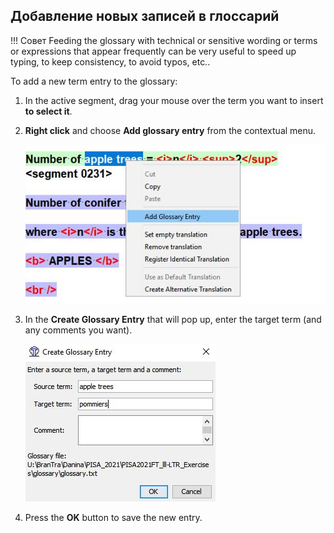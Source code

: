 ## Добавление новых записей в глоссарий

<!-- prettier-ignore -->
!!! Совет
    Feeding the glossary with technical or sensitive wording or terms or expressions that appear frequently can be very useful to speed up typing, to keep consistency, to avoid typos, etc..

To add a new term entry to the glossary:

1. In the active segment, drag your mouse over the term you want to insert **to select it**.
2. **Right click** and choose **Add glossary entry** from the contextual menu.

   ![](../_img/22_add_glossary_entry.jpg)

3. In the **Create Glossary Entry** that will pop up, enter the target term (and any comments you want).

   ![](../_img/23_glossary_term.jpg)

4. Press the **OK** button to save the new entry.
